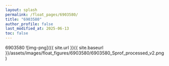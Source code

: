 ```yaml
---
layout: splash
permalink: /float_pages/6903580/
title: "6903580"
author_profile: false
last_modified_at: 2025-06-13
toc: false
---
```

 
6903580
![img-png]({{ site.url }}{{ site.baseurl }}/assets/images/float_figures/6903580/6903580_Sprof_processed_v2.png)